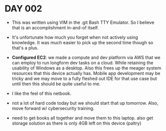 DAY 002
=======

- This was written using VIM in the .git Bash TTY Emulator. So I believe that is an accomplishment in-and-of itself.

- It's unfortunate how much you forget when not actively using knowledge. It was much easier to pick up the second time though so that's a plus.

- **Configured EC2**: we made a compute and dev platform via AWS that we can employ to run longform dev tasks on a cloud. While retaining the usability of Windows as a desktop. Also this frees up the meager system resources that this device actually has. Mobile app development may be tricky and we may move to a fully fleshed out IDE for that use case but until then this should be quite useful to me. 

- I like the feel of this netbook.

- not a lot of hard code today but we should start that up tomorrow. Also, move forward w/ cybersecurity training.

- need to get books all together and move them to this laptop. also get storage solution as there is only 4GB left on this device (paltry) 


